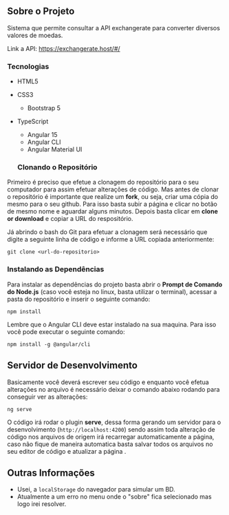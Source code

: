 
## Sobre o Projeto
Sistema que permite consultar a API exchangerate para converter diversos valores de moedas.

Link a API: https://exchangerate.host/#/

### Tecnologias
- HTML5

- CSS3
  - Bootstrap 5
  
- TypeScript
  - Angular 15
  - Angular CLI
  - Angular Material UI

  ### Clonando o Repositório
Primeiro é preciso que efetue a clonagem do repositório para o seu computador para assim efetuar alterações de código. Mas antes de clonar o repositório é importante que realize um **fork**, ou seja, criar uma cópia do mesmo para o seu github. Para isso basta subir a página e clicar no botão de mesmo nome e aguardar alguns minutos. Depois basta clicar em **clone or download** e copiar a URL do respositório.

Já abrindo o bash do Git para efetuar a clonagem será necessário que digite a seguinte linha de código e informe a URL copiada anteriormente:
``` git
git clone <url-do-repositorio>
```

### Instalando as Dependências
Para instalar as dependências do projeto basta abrir o **Prompt de Comando do Node.js** (caso você esteja no linux, basta utilizar o terminal), acessar a pasta do repositório e inserir o seguinte comando:
``` node
npm install
```

Lembre que o Angular CLI deve estar instalado na sua maquina. Para isso você pode executar o seguinte comando:
``` node
npm install -g @angular/cli
```

## Servidor de Desenvolvimento
Basicamente você deverá escrever seu código e enquanto você efetua alterações no arquivo é necessário deixar o comando abaixo rodando para conseguir ver as alterações:
``` node
ng serve
```
O código irá rodar o plugin **serve**, dessa forma gerando um servidor para o desenvolvimento (`http://localhost:4200`) sendo assim toda alteração de código nos arquivos de origem irá recarregar automaticamente a página, caso não fique de maneira automatica basta salvar todos os arquivos no seu editor de código e atualizar a página .

## Outras Informações
- Usei, a `localStorage` do navegador para simular um BD.
- Atualmente a um erro no menu onde o "sobre" fica selecionado mas logo irei resolver.
